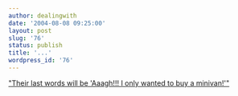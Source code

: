 ```yaml
---
author: dealingwith
date: '2004-08-08 09:25:00'
layout: post
slug: '76'
status: publish
title: '...'
wordpress_id: '76'
---
```


["Their last words will be 'Aaagh!!! I only wanted to buy a minivan!'"][1]

   [1]: http://www.dilbert.com/comics/dilbert/archive/dilbert-20040808.html

